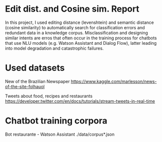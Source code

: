 # Edit dist. and Cosine sim. Report

In this project, I used editing distance (levenshtein) and semantic distance (cosine similarity) to automatically search for classification errors and redundant data in a knowledge corpus. Misclassification and designing similar intents are erros that often occur in the training process for chatbots that use NLU models (e.g. Watson Assistant and Dialog Flow), latter leading into model degradation and catastrophic failures.


# Used datasets

New of the Brazilian Newspaper
https://www.kaggle.com/marlesson/news-of-the-site-folhauol

Tweets about food, recipes and restaurants
https://developer.twitter.com/en/docs/tutorials/stream-tweets-in-real-time


# Chatbot training corpora

Bot restaurante - Watson Assistant
./data/corpus*.json
